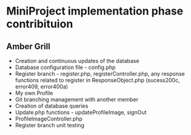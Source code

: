 # MiniProject implementation phase contribituion 
 <div><h2> Amber Grill </h2> </div>
 <div>
  <ul>
    <li> Creation and continuous updates of the database </li>
    <li> Database configuration file - config.php </li>
    <li> Register branch - register.php, registerController.php, any response functions related to register in ResponseObject.php (sucess200c, error409, error400a)</li>
    <li> My own Profile </li>
    <li> Git branching management with another member </li>
    <li> Creation of database queries </li>
    <li> Update.php functions - updateProfileImage, signOut </li>
    <li> ProfileImageController.php </li>
    <li> Register branch unit testing </li>
  </ul> 
 </div>

